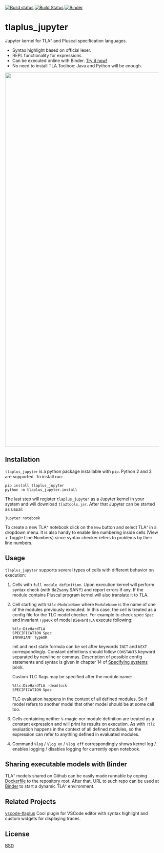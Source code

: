 [![Build status](https://ci.appveyor.com/api/projects/status/myh95n5j0j0pr04j/branch/master?svg=true)](https://ci.appveyor.com/project/kelvich/tlaplus-jupyter/branch/master)
[![Build Status](https://travis-ci.org/kelvich/tlaplus_jupyter.svg?branch=master)](https://travis-ci.org/kelvich/tlaplus_jupyter)
[![Binder](https://mybinder.org/badge_logo.svg)](https://mybinder.org/v2/gh/kelvich/tlaplus_jupyter/master)

# tlaplus_jupyter

Jupyter kernel for TLA⁺ and Pluscal specification languages.
* Syntax highlight based on official lexer.
* REPL functionality for expressions.
* Can be executed online with Binder. [Try it now!](https://mybinder.org/v2/gh/kelvich/tlaplus_jupyter/master)
* No need to install TLA Toolbox: Java and Python will be enough.

<p align="center">
  <img width="1227" alt="Screenshot 2019-11-11 at 23 58 17" src="https://user-images.githubusercontent.com/284219/68620766-3d3f5400-04df-11ea-8fa7-763124f84162.png">
</p>

## Installation

`tlaplus_jupyter` is a python package installable with `pip`. Python 2 and 3 are supported. To install run:

```
pip install tlaplus_jupyter
python -m tlaplus_jupyter.install
```

The last step will register `tlaplus_jupyter` as a Jupyter kernel in your system and will download `tla2tools.jar`. After that Jupyter can be started as usual:

```
jupyter notebook
```

To create a new TLA⁺ notebook click on the `New` button and select TLA⁺ in a dropdown menu. It is also handy to enable line numbering inside cells (View > Toggle Line Numbers) since syntax checker refers to problems by their line numbers.

## Usage

`tlaplus_jupyter` supports several types of cells with different behavior on execution:

1. Cells with `full module definition`. Upon execution kernel will perform syntax check (with tla2sany.SANY) and report errors if any. If the module contains Pluscal program kernel will also translate it to TLA.

2. Cell starting with `%tlc:ModuleName` where `ModuleName` is the name of one of the modules previously executed. In this case, the cell is treated as a config file for the TLC model checker. For example to check spec `Spec` and invariant `TypeOk` of model `DieHardTLA` execute following:
    ```
    %tlc:DieHardTLA
    SPECIFICATION Spec
    INVARIANT TypeOK
    ```

    Init and next state formula can be set after keywords `INIT` and `NEXT` correspondingly. Constant definitions should follow `CONSTANTS` keyword separated by newline or commas. Description of possible config statements and syntax is given in chapter 14 of [Specifying systems](https://www.microsoft.com/en-us/research/publication/specifying-systems-the-tla-language-and-tools-for-hardware-and-software-engineers/) book.

    Custom TLC flags may be specified after the module name:
    ```
    %tlc:DieHardTLA -deadlock
    SPECIFICATION Spec
    ```

    TLC evaluation happens in the context of all defined modules. So if model refers to another model that other model should be at some cell too.

3. Cells containing neither `%`-magic nor module definition are treated as a constant expression and will print its results on execution. As with `!tlc` evaluation happens in the context of all defined modules, so the expression can refer to anything defined in evaluated modules.

4. Command `%log` / `%log on` / `%log off` correspondingly shows kernel log / enables logging / disables logging for currently open notebook.

## Sharing executable models with Binder

TLA⁺ models shared on Github can be easily made runnable by coping  [Dockerfile](Dockerfile) to the repository root. After that, URL to such repo can be used at [Binder](https://mybinder.org) to start a dynamic TLA⁺ environment.

## Related Projects

[vscode-tlaplus](https://github.com/alygin/vscode-tlaplus) Cool plugin for VSCode editor with syntax highlight and custom widgets for displaying traces.

## License

[BSD](LICENSE)
